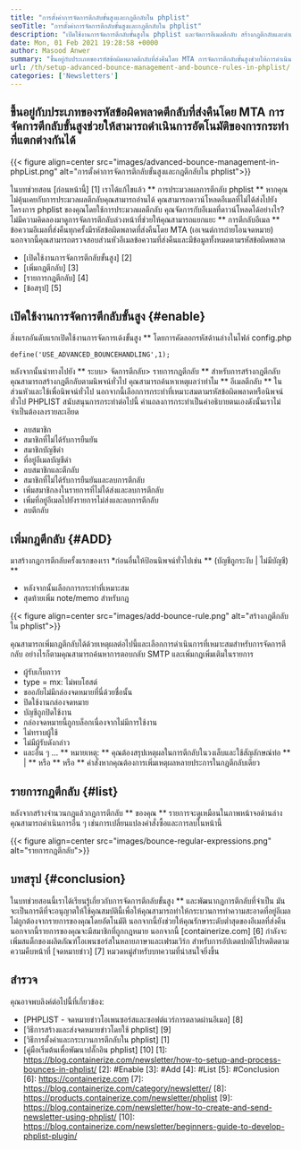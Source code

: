 ```yaml
---
title: "การตั้งค่าการจัดการตีกลับขั้นสูงและกฎตีกลับใน phplist" 
seoTitle: "การตั้งค่าการจัดการตีกลับขั้นสูงและกฎตีกลับใน phplist" 
description: "เปิดใช้งานการจัดการตีกลับขั้นสูงใน phplist และจัดการอีเมลตีกลับ สร้างกฎตีกลับและดำเนินการโดยอัตโนมัติเพื่อดำเนินการต่าง ๆ ในข้อความที่ส่งคืน" 
date: Mon, 01 Feb 2021 19:28:58 +0000
author: Masood Anwer
summary: "ขึ้นอยู่กับประเภทของรหัสข้อผิดพลาดตีกลับที่ส่งคืนโดย MTA การจัดการตีกลับขั้นสูงช่วยให้การดำเนินการอัตโนมัติของการกระทำที่แตกต่างกัน" 
url: /th/setup-advanced-bounce-management-and-bounce-rules-in-phplist/
categories: ['Newsletters']
---
```


## ขึ้นอยู่กับประเภทของรหัสข้อผิดพลาดตีกลับที่ส่งคืนโดย MTA การจัดการตีกลับขั้นสูงช่วยให้สามารถดำเนินการอัตโนมัติของการกระทำที่แตกต่างกันได้

{{< figure align=center src="images/advanced-bounce-management-in-phpList.png" alt="การตั้งค่าการจัดการตีกลับขั้นสูงและกฎตีกลับใน phplist">}}

ในบทช่วยสอน [ก่อนหน้านี้] [1] เราได้แก้ไขแล้ว ** การประมวลผลการตีกลับ phplist ** หากคุณไม่คุ้นเคยกับการประมวลผลตีกลับคุณสามารถอ่านได้ คุณสามารถดาวน์โหลดอีเมลที่ไม่ได้ส่งไปยังโครงการ phplist ของคุณโดยใช้การประมวลผลตีกลับ คุณจัดการกับอีเมลที่ดาวน์โหลดได้อย่างไร? ไม่มีความคิดลองมาดูการจัดการตีกลับล่วงหน้าที่ช่วยให้คุณสามารถแยกแยะ ** การตีกลับอีเมล ** ข้อความอีเมลที่ส่งคืนทุกครั้งมีรหัสข้อผิดพลาดที่ส่งคืนโดย MTA (เอเจนต์การถ่ายโอนจดหมาย) นอกจากนี้คุณสามารถตรวจสอบส่วนหัวอีเมลข้อความที่ส่งคืนและมีข้อมูลทั้งหมดตามรหัสข้อผิดพลาด
  * [เปิดใช้งานการจัดการตีกลับขั้นสูง] [2]
  * [เพิ่มกฎตีกลับ] [3]
  * [รายการกฎตีกลับ] [4]
  * [ข้อสรุป] [5]

## เปิดใช้งานการจัดการตีกลับขั้นสูง {#enable}
สิ่งแรกอันดับแรกเปิดใช้งานการจัดการเด้งขั้นสูง ** โดยการคัดลอกรหัสด้านล่างในไฟล์ config.php
```
define('USE_ADVANCED_BOUNCEHANDLING',1);
```
หลังจากนั้นนำทางไปยัง ** ระบบ> จัดการตีกลับ> รายการกฎตีกลับ ** สำหรับการสร้างกฎตีกลับ
คุณสามารถสร้างกฎตีกลับตามนิพจน์ทั่วไป คุณสามารถค้นหาเหตุผลว่าทำไม ** อีเมลตีกลับ ** ในส่วนหัวและใช้เพื่อนิพจน์ทั่วไป นอกจากนี้เลือกการกระทำที่เหมาะสมตามรหัสข้อผิดพลาดหรือนิพจน์ทั่วไป PHPLIST สนับสนุนการกระทำต่อไปนี้ คำแถลงการกระทำเป็นคำอธิบายตนเองดังนั้นเราไม่จำเป็นต้องลงรายละเอียด
  * ลบสมาชิก
  * สมาชิกที่ไม่ได้รับการยืนยัน
  * สมาชิกบัญชีดำ
  * ที่อยู่อีเมลบัญชีดำ
  * ลบสมาชิกและตีกลับ
  * สมาชิกที่ไม่ได้รับการยืนยันและลบการตีกลับ
  * เพิ่มสมาชิกลงในรายการที่ไม่ได้ส่งและลบการตีกลับ
  * เพิ่มที่อยู่อีเมลไปยังรายการไม่ส่งและลบการตีกลับ
  * ลบตีกลับ

## เพิ่มกฎตีกลับ {#ADD}
มาสร้างกฎการตีกลับครั้งแรกของเรา
  *ก่อนอื่นให้ป้อนนิพจน์ทั่วไปเช่น ** (บัญชีถูกระงับ | ไม่มีบัญชี) **
  * หลังจากนั้นเลือกการกระทำที่เหมาะสม
  * สุดท้ายเพิ่ม note/memo สำหรับกฎ

{{< figure align=center src="images/add-bounce-rule.png" alt="สร้างกฎตีกลับใน phplist">}}

คุณสามารถเพิ่มกฎตีกลับได้ด้วยเหตุผลต่อไปนี้และเลือกการดำเนินการที่เหมาะสมสำหรับการจัดการตีกลับ อย่างไรก็ตามคุณสามารถค้นหาการตอบกลับ SMTP และเพิ่มกฎเพิ่มเติมในรายการ
  * ผู้รับเก็บถาวร
  * type = mx: ไม่พบโฮสต์
  * ขออภัยไม่มีกล่องจดหมายที่นี่ด้วยชื่อนั้น
  * ปิดใช้งานกล่องจดหมาย
  * บัญชีถูกปิดใช้งาน
  * กล่องจดหมายนี้ถูกบล็อกเนื่องจากไม่มีการใช้งาน
  * ไม่ทราบผู้ใช้
  * ไม่มีผู้รับดังกล่าว
  * และอื่น ๆ ...
** หมายเหตุ: ** คุณต้องสรุปเหตุผลในการตีกลับในวงเล็บและใช้สัญลักษณ์ท่อ ** | ** หรือ ** หรือ ** คำสั่งหากคุณต้องการเพิ่มเหตุผลหลายประการในกฎตีกลับเดียว

## รายการกฎตีกลับ {#list}
หลังจากสร้างจำนวนกฎแล้วกฎการตีกลับ ** ของคุณ ** รายการจะดูเหมือนในภาพหน้าจอด้านล่าง คุณสามารถดำเนินการอื่น ๆ เช่นการเปลี่ยนแปลงคำสั่งซื้อและการลบในหน้านี้

{{< figure align=center src="images/bounce-regular-expressions.png" alt="รายการกฎตีกลับ">}}


## บทสรุป {#conclusion}
ในบทช่วยสอนนี้เราได้เรียนรู้เกี่ยวกับการจัดการตีกลับขั้นสูง ** และพัฒนากฎการตีกลับที่จำเป็น มันจะเป็นการดีที่จะอนุญาตให้ใช้คุณสมบัตินี้เพื่อให้คุณสามารถทำให้กระบวนการทำความสะอาดที่อยู่อีเมลไม่ถูกต้องจากรายการของคุณโดยอัตโนมัติ นอกจากนี้ยังช่วยให้คุณรักษาระดับต่ำสุดของอีเมลที่ส่งคืน นอกจากนี้รายการของคุณจะมีสมาชิกที่ถูกกฎหมาย
นอกจากนี้ [containerize.com] [6] กำลังจะเพิ่มสแต็กของผลิตภัณฑ์โอเพนซอร์สในหลายภาษาและเฟรมเวิร์ก สำหรับการอัปเดตปกติโปรดติดตามความคืบหน้าที่ [จดหมายข่าว] [7] หมวดหมู่สำหรับบทความที่น่าสนใจยิ่งขึ้น

## สำรวจ
คุณอาจพบลิงค์ต่อไปนี้ที่เกี่ยวข้อง:
  * [PHPLIST - จดหมายข่าวโอเพนซอร์สและซอฟต์แวร์การตลาดผ่านอีเมล] [8]
  * [วิธีการสร้างและส่งจดหมายข่าวโดยใช้ phplist] [9]
  * [วิธีการตั้งค่าและกระบวนการตีกลับใน phplist] [1]
  * [คู่มือเริ่มต้นเพื่อพัฒนาปลั๊กอิน phplist] [10]
[1]: https://blog.containerize.com/newsletter/how-to-setup-and-process-bounces-in-phplist/
[2]: #Enable
[3]: #Add
[4]: #List
[5]: #Conclusion
[6]: https://containerize.com
[7]: https://blog.containerize.com/category/newsletter/
[8]: https://products.containerize.com/newsletter/phplist
[9]: https://blog.containerize.com/newsletter/how-to-create-and-send-newsletter-using-phplist/
[10]: https://blog.containerize.com/newsletter/beginners-guide-to-develop-phplist-plugin/
